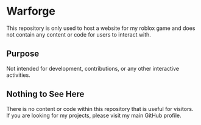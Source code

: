 # Warforge

This repository is only used to host a website for my roblox game and does not contain any content or code for users to interact with. 

## Purpose

Not intended for development, contributions, or any other interactive activities.

## Nothing to See Here

There is no content or code within this repository that is useful for visitors. If you are looking for my projects, please visit my main GitHub profile.

